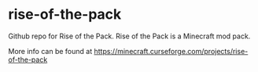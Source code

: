 # rise-of-the-pack
Github repo for Rise of the Pack. Rise of the Pack is a Minecraft mod pack.

More info can be found at https://minecraft.curseforge.com/projects/rise-of-the-pack